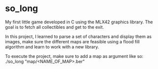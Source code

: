 # so_long

My first little game developed in C using the MLX42 graphics library. The goal is to fetch all collectibles and get to the exit.

In this project, I learned to parse a set of characters and display them as images, make sure the different maps are feasible using a flood fill algorithm and learn to work with a new library.

To execute the project, make sure to add a map as argument like so: ./so_long "map/<NAME_OF_MAP>.ber"

